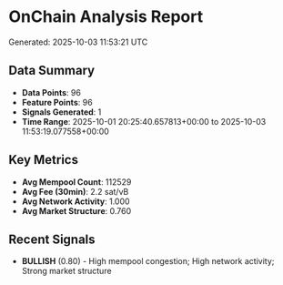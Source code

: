 # OnChain Analysis Report
Generated: 2025-10-03 11:53:21 UTC

## Data Summary
- **Data Points**: 96
- **Feature Points**: 96
- **Signals Generated**: 1
- **Time Range**: 2025-10-01 20:25:40.657813+00:00 to 2025-10-03 11:53:19.077558+00:00

## Key Metrics
- **Avg Mempool Count**: 112529
- **Avg Fee (30min)**: 2.2 sat/vB
- **Avg Network Activity**: 1.000
- **Avg Market Structure**: 0.760

## Recent Signals
- **BULLISH** (0.80) - High mempool congestion; High network activity; Strong market structure
